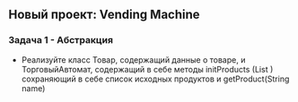 ## Новый проект: Vending Machine

### Задача 1 - Абстракция
- Реализуйте класс Товар, содержащий данные о товаре, и ТорговыйАвтомат, содержащий в себе методы
initProducts (List <Product>) сохраняющий в себе список исходных продуктов и getProduct(String name)